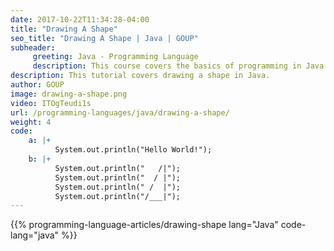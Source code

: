 ```yaml
---
date: 2017-10-22T11:34:28-04:00
title: "Drawing A Shape"
seo_title: "Drawing A Shape | Java | GOUP"
subheader:
     greeting: Java - Programming Language
     description: This course covers the basics of programming in Java. Work your way through the videos/articles and I'll teach you everything you need to know to start your programming journey!
description: This tutorial covers drawing a shape in Java.
author: GOUP
image: drawing-a-shape.png
video: ITOgTeudi1s
url: /programming-languages/java/drawing-a-shape/
weight: 4
code:
    a: |+
          System.out.println("Hello World!");
    b: |+
          System.out.println("   /|");
          System.out.println("  / |");
          System.out.println(" /  |");
          System.out.println("/___|");
---
```


{{% programming-language-articles/drawing-shape lang="Java" code-lang="java" %}}
